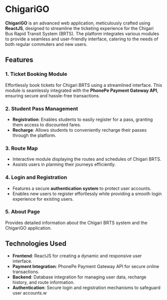 # ChigariGO

**ChigariGO** is an advanced web application, meticulously crafted using **ReactJS**, designed to streamline the ticketing experience for the Chigari Bus Rapid Transit System (BRTS). The platform integrates various modules to provide a seamless and user-friendly interface, catering to the needs of both regular commuters and new users.

## Features

### 1. **Ticket Booking Module**
Effortlessly book tickets for Chigari BRTS using a streamlined interface. This module is seamlessly integrated with the **PhonePe Payment Gateway API**, ensuring secure and hassle-free transactions.

### 2. **Student Pass Management**
- **Registration**: Enables students to easily register for a pass, granting them access to discounted fares.
- **Recharge**: Allows students to conveniently recharge their passes through the platform.

### 3. **Route Map**
- Interactive module displaying the routes and schedules of Chigari BRTS.
- Assists users in planning their journeys efficiently.

### 4. **Login and Registration**
- Features a secure **authentication system** to protect user accounts.
- Enables new users to register effortlessly while providing a smooth login experience for existing users.

### 5. **About Page**
Provides detailed information about the Chigari BRTS system and the ChigariGO application.

## Technologies Used

- **Frontend**: ReactJS for creating a dynamic and responsive user interface.
- **Payment Integration**: PhonePe Payment Gateway API for secure online transactions.
- **Backend**: Database integration for managing user data, recharge history, and route information.
- **Authentication**: Secure login and registration mechanisms to safeguard user accounts.w

